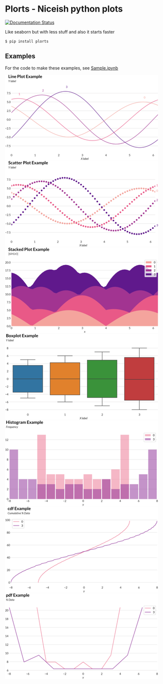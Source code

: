 # Plorts - Niceish python plots

[![Documentation Status](https://readthedocs.org/projects/plorts/badge/?version=latest)](https://plorts.readthedocs.io/en/latest/?badge=latest)


Like seaborn but with less stuff and also it starts faster

```
$ pip install plorts
```

## Examples

For the code to make these examples, see [Sample.ipynb](https://github.com/brucespang/plorts/blob/master/Sample.ipynb)

![](output/line-plot.png)
![](output/scatter-plot.png)
![](output/stack-plot.png)
![](output/boxplot.png)
![](output/histogram.png)
![](output/cdf.png)
![](output/pdf.png)

